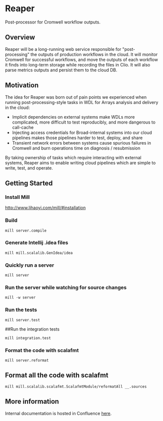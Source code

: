 # Reaper

Post-processor for Cromwell workflow outputs.

## Overview

Reaper will be a long-running web service responsible for "post-processing" the outputs of production workflows in the cloud.
It will monitor Cromwell for successful workflows, and move the outputs of each workflow it finds into long-term storage 
while recording the files in Clio. It will also parse metrics outputs and persist them to the cloud DB.

## Motivation

The idea for Reaper was born out of pain points we experienced when running post-processing-style tasks in WDL for Arrays
analysis and delivery in the cloud:

* Implicit dependencies on external systems make WDLs more complicated, more difficult to test reproducibly,
  and more dangerous to call-cache
* Injecting access credentials for Broad-internal systems into our cloud pipelines makes those pipelines harder to
  test, deploy, and share
* Transient network errors between systems cause spurious failures in Cromwell and burn operations time on
  diagnosis / resubmission

By taking ownership of tasks which require interacting with external systems, Reaper aims to enable writing cloud pipelines
which are simple to write, test, and operate.

## Getting Started

### Install Mill

http://www.lihaoyi.com/mill/#installation

### Build

`mill server.compile`

### Generate Intellij .idea files

`mill mill.scalalib.GenIdea/idea`

### Quickly run a server

`mill server`

### Run the server while watching for source changes

`mill -w server`

### Run the tests

`mill server.test`

##Run the integration tests

`mill integration.test`

### Format the code with scalafmt

`mill server.reformat`

## Format all the code with scalafmt

`mill mill.scalalib.scalafmt.ScalafmtModule/reformatAll __.sources`

## More information

Internal documentation is hosted in Confluence [here](https://broadinstitute.atlassian.net/wiki/spaces/DSDEGP/pages/604504131/Reaper+Cloud+workflow+post-processor).
